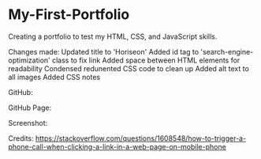 # My-First-Portfolio
Creating a portfolio to test my HTML, CSS, and JavaScript skills.

Changes made: Updated title to 'Horiseon' Added id tag to 'search-engine-optimization' class to fix link Added space between HTML elements for readability Condensed redunented CSS code to clean up Added alt text to all images Added CSS notes

GitHub: 

GitHub Page:

Screenshot:


Credits:
https://stackoverflow.com/questions/1608548/how-to-trigger-a-phone-call-when-clicking-a-link-in-a-web-page-on-mobile-phone